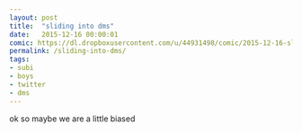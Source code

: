```yaml
---
layout: post
title:  "sliding into dms"
date:   2015-12-16 00:00:01
comic: https://dl.dropboxusercontent.com/u/44931498/comic/2015-12-16-sliding-into-dms.png
permalink: /sliding-into-dms/
tags:
- subi
- boys
- twitter
- dms
---
```


ok so maybe we are a little biased
